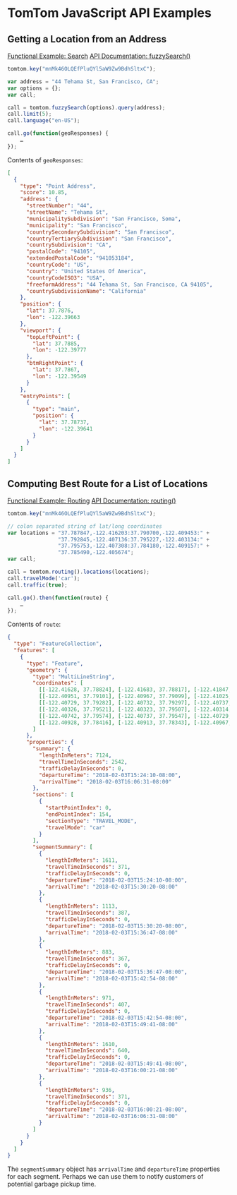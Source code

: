 # TomTom JavaScript API Examples

## Getting a Location from an Address

[Functional Example: Search](https://developer.tomtom.com/maps-sdk-web/functional-examples#search)
[API Documentation: fuzzySearch()](https://api.tomtom.com/maps-sdk-js/4.19.5/documentation/classes/tomtom.html#method_fuzzySearch)

```javascript
tomtom.key("mnMk46OLQEfPluQYl5aW9Zw9BdhSltxC");

var address = "44 Tehama St, San Francisco, CA";
var options = {};
var call;

call = tomtom.fuzzySearch(options).query(address);
call.limit(5);
call.language("en-US");

call.go(function(geoResponses) {
    …
});
```

Contents of `geoResponses`:

```json
[
  {
    "type": "Point Address",
    "score": 10.85,
    "address": {
      "streetNumber": "44",
      "streetName": "Tehama St",
      "municipalitySubdivision": "San Francisco, Soma",
      "municipality": "San Francisco",
      "countrySecondarySubdivision": "San Francisco",
      "countryTertiarySubdivision": "San Francisco",
      "countrySubdivision": "CA",
      "postalCode": "94105",
      "extendedPostalCode": "941053184",
      "countryCode": "US",
      "country": "United States Of America",
      "countryCodeISO3": "USA",
      "freeformAddress": "44 Tehama St, San Francisco, CA 94105",
      "countrySubdivisionName": "California"
    },
    "position": {
      "lat": 37.7876,
      "lon": -122.39663
    },
    "viewport": {
      "topLeftPoint": {
        "lat": 37.7885,
        "lon": -122.39777
      },
      "btmRightPoint": {
        "lat": 37.7867,
        "lon": -122.39549
      }
    },
    "entryPoints": [
      {
        "type": "main",
        "position": {
          "lat": 37.78737,
          "lon": -122.39641
        }
      }
    ]
  }
]
```

## Computing Best Route for a List of Locations

[Functional Example: Routing](https://developer.tomtom.com/maps-sdk-web/functional-examples#routing)
[API Documentation: routing()](https://api.tomtom.com/maps-sdk-js/4.19.5/documentation/classes/tomtom.html#method_routing)

```javascript
tomtom.key("mnMk46OLQEfPluQYl5aW9Zw9BdhSltxC");

// colon separated string of lat/long coordinates
var locations = "37.787847,-122.416203:37.790700,-122.409453:" +
                "37.792845,-122.407136:37.795227,-122.403134:" +
                "37.795753,-122.407308:37.784180,-122.409157:" +
                "37.785490,-122.405674";
var call;

call = tomtom.routing().locations(locations);
call.travelMode('car');
call.traffic(true);

call.go().then(function(route) {
    …
});
```

Contents of `route`:

```json
{
  "type": "FeatureCollection",
  "features": [
    {
      "type": "Feature",
      "geometry": {
        "type": "MultiLineString",
        "coordinates": [
          [[-122.41628, 37.78824], [-122.41683, 37.78817], [-122.41847, 37.78797], … ],
          [[-122.40951, 37.79101], [-122.40967, 37.79099], [-122.41025, 37.79093], … ],
          [[-122.40729, 37.79282], [-122.40732, 37.79297], [-122.40737, 37.79323], … ],
          [[-122.40326, 37.79521], [-122.40323, 37.79507], [-122.40314, 37.79467], … ],
          [[-122.40742, 37.79574], [-122.40737, 37.79547], [-122.40729, 37.79504], … ],
          [[-122.40928, 37.78416], [-122.40913, 37.78343], [-122.40967, 37.78336], … ]
        ]
      },
      "properties": {
        "summary": {
          "lengthInMeters": 7124,
          "travelTimeInSeconds": 2542,
          "trafficDelayInSeconds": 0,
          "departureTime": "2018-02-03T15:24:10-08:00",
          "arrivalTime": "2018-02-03T16:06:31-08:00"
        },
        "sections": [
          {
            "startPointIndex": 0,
            "endPointIndex": 154,
            "sectionType": "TRAVEL_MODE",
            "travelMode": "car"
          }
        ],
        "segmentSummary": [
          {
            "lengthInMeters": 1611,
            "travelTimeInSeconds": 371,
            "trafficDelayInSeconds": 0,
            "departureTime": "2018-02-03T15:24:10-08:00",
            "arrivalTime": "2018-02-03T15:30:20-08:00"
          },
          {
            "lengthInMeters": 1113,
            "travelTimeInSeconds": 387,
            "trafficDelayInSeconds": 0,
            "departureTime": "2018-02-03T15:30:20-08:00",
            "arrivalTime": "2018-02-03T15:36:47-08:00"
          },
          {
            "lengthInMeters": 883,
            "travelTimeInSeconds": 367,
            "trafficDelayInSeconds": 0,
            "departureTime": "2018-02-03T15:36:47-08:00",
            "arrivalTime": "2018-02-03T15:42:54-08:00"
          },
          {
            "lengthInMeters": 971,
            "travelTimeInSeconds": 407,
            "trafficDelayInSeconds": 0,
            "departureTime": "2018-02-03T15:42:54-08:00",
            "arrivalTime": "2018-02-03T15:49:41-08:00"
          },
          {
            "lengthInMeters": 1610,
            "travelTimeInSeconds": 640,
            "trafficDelayInSeconds": 0,
            "departureTime": "2018-02-03T15:49:41-08:00",
            "arrivalTime": "2018-02-03T16:00:21-08:00"
          },
          {
            "lengthInMeters": 936,
            "travelTimeInSeconds": 371,
            "trafficDelayInSeconds": 0,
            "departureTime": "2018-02-03T16:00:21-08:00",
            "arrivalTime": "2018-02-03T16:06:31-08:00"
          }
        ]
      }
    }
  ]
}
```

The `segmentSummary` object has `arrivalTime` and `departureTime` properties for each segment. Perhaps we can use them to notify customers of potential garbage pickup time.
